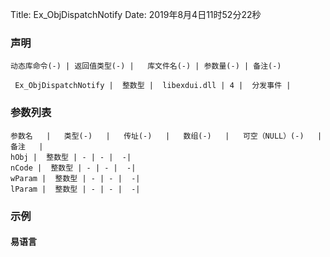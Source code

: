 Title: Ex_ObjDispatchNotify
Date: 2019年8月4日11时52分22秒



### 声明


```table
动态库命令(-) | 返回值类型(-) |   库文件名(-) | 参数量(-) | 备注(-)

 Ex_ObjDispatchNotify |  整数型 |  libexdui.dll | 4 |  分发事件 | 
```


### 参数列表

```table
参数名   |   类型(-)   |   传址(-)   |   数组(-)   |   可空（NULL）(-)   |   备注   |
hObj |  整数型 | - | - |  -| 
nCode |  整数型 | - | - |  -| 
wParam |  整数型 | - | - |  -| 
lParam |  整数型 | - | - |  -| 
```




### 示例
#### 易语言
```c

```